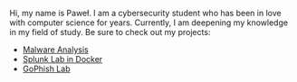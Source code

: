 Hi, my name is Paweł. I am a cybersecurity student who has been in love with computer science for years. Currently, I am deepening my knowledge in my field of study. Be sure to check out my projects:

- [Malware Analysis](#)
- [Splunk Lab in Docker](https://github.com/pawel-czernecki/splunk-basic-lab-docker)
- [GoPhish Lab](https://github.com/pawel-czernecki/WDZC-phishing-simulation)
